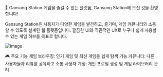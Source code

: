 🚉 Gansung Station
게임을 즐길 수 있는 플랫폼, Gansung Station에 오신 것을 환영합니다!

Gansung Station은 사용자가 다양한 게임을 발견하고, 즐기며, 게임 커뮤니티와 소통할 수 있도록 설계된 웹 플랫폼입니다. 깔끔한 UI와 직관적인 UX로 누구나 쉽게 사용할 수 있는 게임 허브를 목표로 합니다.

![image](https://github.com/user-attachments/assets/3c454583-86f1-4930-837f-af38cd9f3321)



🎮 주요 기능
게임 브라우징: 인기 게임 및 최신 게임을 쉽게 탐색 가능
커뮤니티: 다른 사용자들과 리뷰를 공유하고 소통
사용자 계정: 개인 프로필 생성 및 게임 라이브러리 관리

